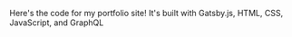 Here's the code for my portfolio site! It's built with Gatsby.js, HTML, CSS, JavaScript, and GraphQL
